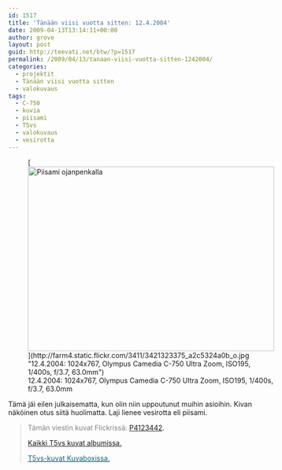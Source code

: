```yaml
---
id: 1517
title: 'Tänään viisi vuotta sitten: 12.4.2004'
date: 2009-04-13T13:14:11+00:00
author: grove
layout: post
guid: http://teevati.net/btw/?p=1517
permalink: /2009/04/13/tanaan-viisi-vuotta-sitten-1242004/
categories:
  - projektit
  - Tänään viisi vuotta sitten
  - valokuvaus
tags:
  - C-750
  - kuvia
  - piisami
  - T5vs
  - valokuvaus
  - vesirotta
---
```

<figure style="width: 500px" class="wp-caption aligncenter">[<img class="                                            " title="Piisami ojanpenkalla" src="http://farm4.static.flickr.com/3411/3421323375_3361af43bd.jpg" alt="Piisami ojanpenkalla" width="500" height="375" />](http://farm4.static.flickr.com/3411/3421323375_a2c5324a0b_o.jpg "12.4.2004: 1024x767, Olympus Camedia C-750 Ultra Zoom, ISO195, 1/400s, f/3.7, 63.0mm")<figcaption class="wp-caption-text">12.4.2004: 1024x767, Olympus Camedia C-750 Ultra Zoom, ISO195, 1/400s, f/3.7, 63.0mm</figcaption></figure> 

Tämä jäi eilen julkaisematta, kun olin niin uppoutunut muihin asioihin. Kivan näköinen otus siitä huolimatta. Laji lienee vesirotta eli piisami.

> <span style="color: #808080;">Tämän viestin kuvat Flickrissä:</span> <span style="color: #006a80;"><span style="color: #000000;"><span style="color: #006a80;"><span style="color: #000000;"><span style="color: #006a80;"><span style="color: #000000;"><span style="color: #006a80;"><span style="color: #000000;"><a title="P4123442 on Flickr" href="http://www.flickr.com/photos/teevati/3421323375/">P4123442</a>.</span></span></span></span></span></span></span></span>
> 
> [Kaikki T5vs kuvat albumissa.](/btw/flickr/album/72157607994204386/t5vs-all.html "BTW · T5vs-all")
> 
> [<span style="color: #006a80;">T5vs-kuvat Kuvaboxissa.</span>](http://www.kuvaboxi.fi/julkinen/29poj+taavetti-btw-t5vs.html "Kuvaboxi - BTW: T5vs (Taavetti)")